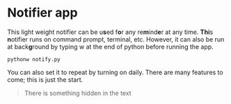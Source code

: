 # Notifier app

This light weight notifier can be u**s**ed f**o**r any re**m**ind**e**r at any time. **Thi**s **n**otifier runs on command prompt, terminal, etc. However, it can also be run at back**g**round by typing w at the end of python before running the app.

```pythonw notify.py```

You can also set it to repeat by turning on daily. There are many features to come; this is just the start.

> There is something hidden in the text
